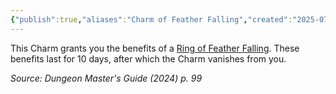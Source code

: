 ```yaml
---
{"publish":true,"aliases":"Charm of Feather Falling","created":"2025-07-19T16:46:34.436+02:00","modified":"2025-07-27T18:47:58.980+02:00","cssclasses":"json5e-reward"}
---
```


This Charm grants you the benefits of a [Ring of Feather Falling](/3Mechanics/CLI/items/ring-of-feather-falling-xdmg.md). These benefits last for 10 days, after which the Charm vanishes from you.

*Source: Dungeon Master's Guide (2024) p. 99*